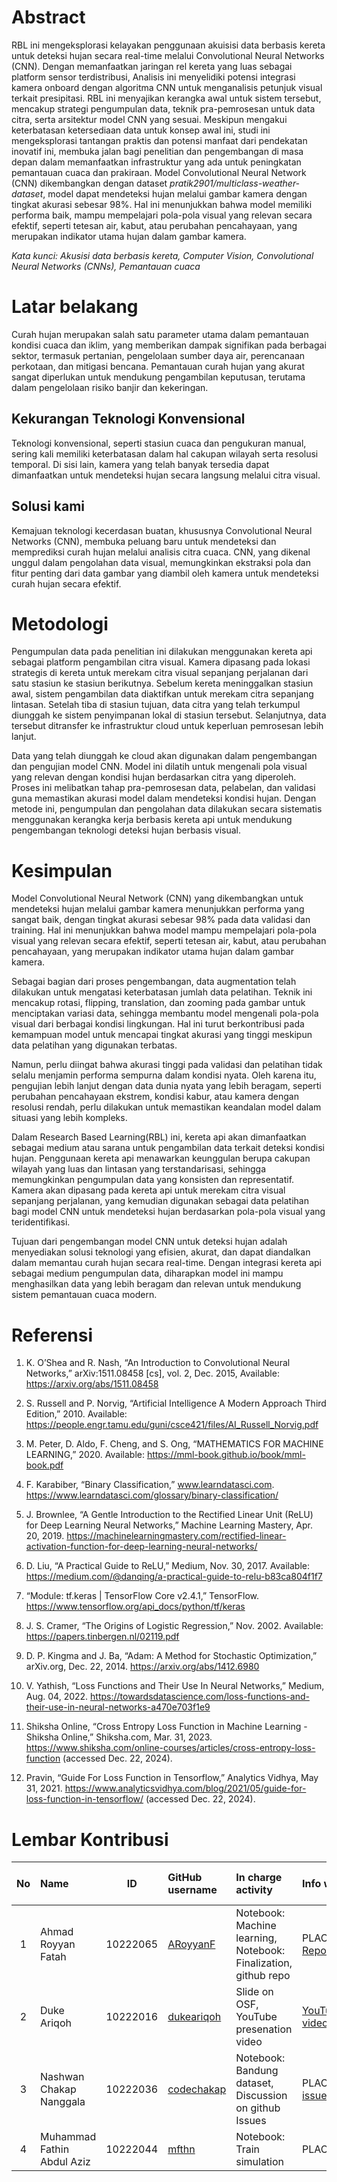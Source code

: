 # Abstract

RBL ini mengeksplorasi kelayakan penggunaan akuisisi data berbasis kereta untuk deteksi hujan secara real-time melalui Convolutional Neural Networks (CNN). Dengan memanfaatkan jaringan rel kereta yang luas sebagai platform sensor terdistribusi, Analisis ini menyelidiki potensi integrasi kamera onboard dengan algoritma CNN untuk menganalisis petunjuk visual terkait presipitasi. RBL ini menyajikan kerangka awal untuk sistem tersebut, mencakup strategi pengumpulan data, teknik pra-pemrosesan untuk data citra, serta arsitektur model CNN yang sesuai. Meskipun mengakui keterbatasan ketersediaan data untuk konsep awal ini, studi ini mengeksplorasi tantangan praktis dan potensi manfaat dari pendekatan inovatif ini, membuka jalan bagi penelitian dan pengembangan di masa depan dalam memanfaatkan infrastruktur yang ada untuk peningkatan pemantauan cuaca dan prakiraan. Model Convolutional Neural Network (CNN) dikembangkan dengan dataset _pratik2901/multiclass-weather-dataset_, model dapat mendeteksi hujan melalui gambar kamera dengan tingkat akurasi sebesar 98%. Hal ini menunjukkan bahwa model memiliki performa baik, mampu mempelajari pola-pola visual yang relevan secara efektif, seperti tetesan air, kabut, atau perubahan pencahayaan, yang merupakan indikator utama hujan dalam gambar kamera.

_Kata kunci: Akusisi data berbasis kereta, Computer Vision, Convolutional Neural Networks (CNNs), Pemantauan cuaca_

# Latar belakang

Curah hujan merupakan salah satu parameter utama dalam pemantauan kondisi cuaca dan iklim, yang memberikan dampak signifikan pada berbagai sektor, termasuk pertanian, pengelolaan sumber daya air, perencanaan perkotaan, dan mitigasi bencana. Pemantauan curah hujan yang akurat sangat diperlukan untuk mendukung pengambilan keputusan, terutama dalam pengelolaan risiko banjir dan kekeringan.

## Kekurangan Teknologi Konvensional

Teknologi konvensional, seperti stasiun cuaca dan pengukuran manual, sering kali memiliki keterbatasan dalam hal cakupan wilayah serta resolusi temporal. Di sisi lain, kamera yang telah banyak tersedia dapat dimanfaatkan untuk mendeteksi hujan secara langsung melalui citra visual.

## Solusi kami

Kemajuan teknologi kecerdasan buatan, khususnya Convolutional Neural Networks (CNN), membuka peluang baru untuk mendeteksi dan memprediksi curah hujan melalui analisis citra cuaca. CNN, yang dikenal unggul dalam pengolahan data visual, memungkinkan ekstraksi pola dan fitur penting dari data gambar yang diambil oleh kamera untuk mendeteksi curah hujan secara efektif.

# Metodologi

Pengumpulan data pada penelitian ini dilakukan menggunakan kereta api sebagai platform pengambilan citra visual. Kamera dipasang pada lokasi strategis di kereta untuk merekam citra visual sepanjang perjalanan dari satu stasiun ke stasiun berikutnya. Sebelum kereta meninggalkan stasiun awal, sistem pengambilan data diaktifkan untuk merekam citra sepanjang lintasan. Setelah tiba di stasiun tujuan, data citra yang telah terkumpul diunggah ke sistem penyimpanan lokal di stasiun tersebut. Selanjutnya, data tersebut ditransfer ke infrastruktur cloud untuk keperluan pemrosesan lebih lanjut.

Data yang telah diunggah ke cloud akan digunakan dalam pengembangan dan pengujian model CNN. Model ini dilatih untuk mengenali pola visual yang relevan dengan kondisi hujan berdasarkan citra yang diperoleh. Proses ini melibatkan tahap pra-pemrosesan data, pelabelan, dan validasi guna memastikan akurasi model dalam mendeteksi kondisi hujan. Dengan metode ini, pengumpulan dan pengolahan data dilakukan secara sistematis menggunakan kerangka kerja berbasis kereta api untuk mendukung pengembangan teknologi deteksi hujan berbasis visual.

# Kesimpulan

Model Convolutional Neural Network (CNN) yang dikembangkan untuk mendeteksi hujan melalui gambar kamera menunjukkan performa yang sangat baik, dengan tingkat akurasi sebesar 98% pada data validasi dan training. Hal ini menunjukkan bahwa model mampu mempelajari pola-pola visual yang relevan secara efektif, seperti tetesan air, kabut, atau perubahan pencahayaan, yang merupakan indikator utama hujan dalam gambar kamera.

Sebagai bagian dari proses pengembangan, data augmentation telah dilakukan untuk mengatasi keterbatasan jumlah data pelatihan. Teknik ini mencakup rotasi, flipping, translation, dan zooming pada gambar untuk menciptakan variasi data, sehingga membantu model mengenali pola-pola visual dari berbagai kondisi lingkungan. Hal ini turut berkontribusi pada kemampuan model untuk mencapai tingkat akurasi yang tinggi meskipun data pelatihan yang digunakan terbatas.

Namun, perlu diingat bahwa akurasi tinggi pada validasi dan pelatihan tidak selalu menjamin performa sempurna dalam kondisi nyata. Oleh karena itu, pengujian lebih lanjut dengan data dunia nyata yang lebih beragam, seperti perubahan pencahayaan ekstrem, kondisi kabur, atau kamera dengan resolusi rendah, perlu dilakukan untuk memastikan keandalan model dalam situasi yang lebih kompleks.

Dalam Research Based Learning(RBL) ini, kereta api akan dimanfaatkan sebagai medium atau sarana untuk pengambilan data terkait deteksi kondisi hujan. Penggunaan kereta api menawarkan keunggulan berupa cakupan wilayah yang luas dan lintasan yang terstandarisasi, sehingga memungkinkan pengumpulan data yang konsisten dan representatif. Kamera akan dipasang pada kereta api untuk merekam citra visual sepanjang perjalanan, yang kemudian digunakan sebagai data pelatihan bagi model CNN untuk mendeteksi hujan berdasarkan pola-pola visual yang teridentifikasi.

Tujuan dari pengembangan model CNN untuk deteksi hujan adalah menyediakan solusi teknologi yang efisien, akurat, dan dapat diandalkan dalam memantau curah hujan secara real-time. Dengan integrasi kereta api sebagai medium pengumpulan data, diharapkan model ini mampu menghasilkan data yang lebih beragam dan relevan untuk mendukung sistem pemantauan cuaca modern.

# Referensi

1. K. O’Shea and R. Nash, “An Introduction to Convolutional Neural Networks,”
   arXiv:1511.08458 [cs], vol. 2, Dec. 2015, Available: https://arxiv.org/abs/1511.08458

2. S. Russell and P. Norvig, “Artificial Intelligence A Modern Approach Third Edition,” 2010. Available: https://people.engr.tamu.edu/guni/csce421/files/AI_Russell_Norvig.pdf

3. M. Peter, D. Aldo, F. Cheng, and S. Ong, “MATHEMATICS FOR MACHINE LEARNING,” 2020. Available: https://mml-book.github.io/book/mml-book.pdf

4. F. Karabiber, “Binary Classification,” www.learndatasci.com. https://www.learndatasci.com/glossary/binary-classification/

5. J. Brownlee, “A Gentle Introduction to the Rectified Linear Unit (ReLU) for Deep Learning Neural Networks,” Machine Learning Mastery, Apr. 20, 2019. https://machinelearningmastery.com/rectified-linear-activation-function-for-deep-learning-neural-networks/

6. D. Liu, “A Practical Guide to ReLU,” Medium, Nov. 30, 2017. Available: https://medium.com/@danqing/a-practical-guide-to-relu-b83ca804f1f7

7. “Module: tf.keras | TensorFlow Core v2.4.1,” TensorFlow. https://www.tensorflow.org/api_docs/python/tf/keras

8. J. S. Cramer, “The Origins of Logistic Regression,” Nov. 2002. Available: https://papers.tinbergen.nl/02119.pdf

9. D. P. Kingma and J. Ba, “Adam: A Method for Stochastic Optimization,” arXiv.org, Dec. 22, 2014. https://arxiv.org/abs/1412.6980

10. V. Yathish, “Loss Functions and Their Use In Neural Networks,” Medium, Aug. 04, 2022. https://towardsdatascience.com/loss-functions-and-their-use-in-neural-networks-a470e703f1e9

11. Shiksha Online, “Cross Entropy Loss Function in Machine Learning - Shiksha Online,” Shiksha.com, Mar. 31, 2023. https://www.shiksha.com/online-courses/articles/cross-entropy-loss-function (accessed Dec. 22, 2024).

12. Pravin, “Guide For Loss Function in Tensorflow,” Analytics Vidhya, May 31, 2021. https://www.analyticsvidhya.com/blog/2021/05/guide-for-loss-function-in-tensorflow/ (accessed Dec. 22, 2024).

# Lembar Kontribusi

| No  | Name                       |    ID    | GitHub username                             | In charge activity                                              | Info with link                                                               | Shared max point |
| :-: | :------------------------- | :------: | :------------------------------------------ | :-------------------------------------------------------------- | :--------------------------------------------------------------------------- | :--------------: |
|  1  | Ahmad Royyan Fatah         | 10222065 | [ARoyyanF](https://github.com/ARoyyanF)     | Notebook: Machine learning, Notebook: Finalization, github repo | PLACEHOLDERnotebook, [Repository](https://github.com/ARoyyanF/RBL-PGDA/)     |        25        |
|  2  | Duke Ariqoh                | 10222016 | [dukeariqoh](https://github.com/dukeariqoh) | Slide on OSF, YouTube presenation video                         | [YouTube presenation video]([https://github.com/dukeariqoh](https://www.youtube.com/watch?v=8xEpNRD8BtQ))                                                                  |        25        |
|  3  | Nashwan Chakap Nanggala    | 10222036 | [codechakap](https://github.com/codechakap) | Notebook: Bandung dataset, Discussion on github Issues          | PLACEHOLDERnotebook, [issues](https://github.com/ARoyyanF/RBL-PGDA/issues/1) |        25        |
|  4  | Muhammad Fathin Abdul Aziz | 10222044 | [mfthn](https://github.com/mfthn)           | Notebook: Train simulation                                      | PLACEHOLDERnotebook                                                          |        25        |
